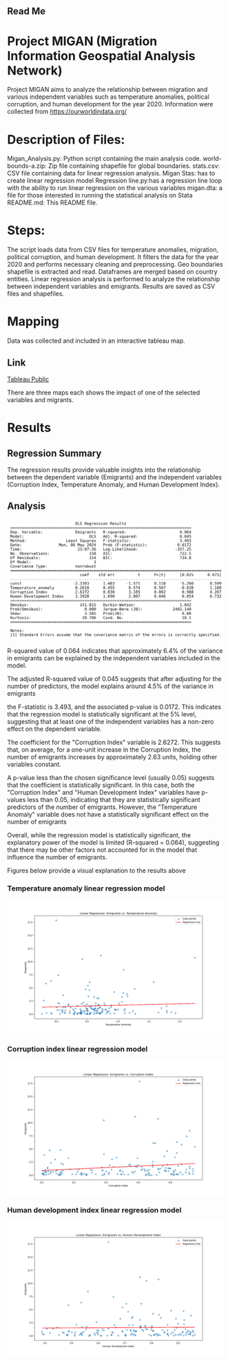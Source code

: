 ## Read Me

# Project MIGAN (Migration Information Geospatial Analysis Network)

Project MIGAN aims to analyze the relationship between migration
and various independent variables such as temperature anomalies,
political corruption, and human development for the year 2020.
Information were collected from https://ourworldindata.org/

# Description of Files:
Migan_Analysis.py: Python script containing the main analysis code.
world-bounds-a.zip: Zip file containing shapefile for global boundaries.
stats.csv: CSV file containing data for linear regression analysis.
Migan Stas: has to create linear regression model
Regression line.py:has a regression line loop with the ability to run linear 
regression on the various variables
migan.dta: a file for those interested in running the statistical analysis on Stata
README.md: This README file.

# Steps:
The script loads data from CSV files for temperature anomalies, migration, political corruption, and human development.
It filters the data for the year 2020 and performs necessary cleaning and preprocessing.
Geo boundaries shapefile is extracted and read.
Dataframes are merged based on country entities.
Linear regression analysis is performed to analyze the relationship between independent variables and emigrants.
Results are saved as CSV files and shapefiles.

# Mapping

Data was collected and included in an interactive tableau map. 

## Link
[Tableau Public](https://public.tableau.com/views/MIGAN/ProjectMIGAN?:language=en-US&:sid=&:display_count=n&:origin=viz_share_link)

There are three maps each shows the impact of one of the selected variables and migrants.


# Results

## Regression Summary

The regression results provide valuable insights into the relationship
 between the dependent variable (Emigrants) and the independent variables
  (Corruption Index, Temperature Anomaly, and Human Development Index).
  


## Analysis

![Scatter Plot](regression_summary.png)


R-squared value of 0.064 indicates that approximately
6.4% of the variance in emigrants can be explained by the independent variables included in the model.

The adjusted R-squared value of 0.045 suggests that after adjusting for the number of predictors,
the model explains around 4.5% of the variance in emigrants

the F-statistic is 3.493, and the associated p-value is 0.0172.
This indicates that the regression model is statistically significant at the 5% level,
suggesting that at least one of the independent variables has a non-zero effect on the dependent variable.

The coefficient for the "Corruption Index" variable is 2.6272.
This suggests that, on average, for a one-unit increase in the Corruption Index,
the number of emigrants increases by approximately 2.63 units, holding other variables constant.

A p-value less than the chosen significance level (usually 0.05) suggests that
the coefficient is statistically significant. In this case,
both the "Corruption Index" and "Human Development Index" variables have p-values less than 0.05,
indicating that they are statistically significant predictors of the number of emigrants.
However, the "Temperature Anomaly" variable does not have
a statistically significant effect on the number of emigrants

Overall, while the regression model is statistically significant,
the explanatory power of the model is limited (R-squared = 0.064),
suggesting that there may be other factors not accounted for in the model that influence the number of emigrants.

Figures below provide a visual explanation to the results above


### Temperature anomaly linear regression model

![Scatter Plot](scatter_plot_Temperature_anomaly.png)

### Corruption index linear regression model 

![Scatter Plot](scatter_plot_Corruption_Index.png)

### Human development index linear regression model

![Scatter Plot](scatter_plot_Human_Development_Index.png)







